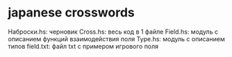 # japanese crosswords

Наброски.hs: черновик
Cross.hs: весь код в 1 файле
Field.hs: модуль с описанием функций взаимодействия поля
Type.hs: модуль с описанием типов
field.txt: файл txt с примером игрового поля
